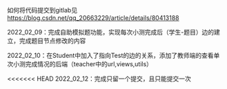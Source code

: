 如何将代码提交到gitlab见  https://blog.csdn.net/qq_20663229/article/details/80413188

2022_02_09：完成自助模拟题功能，实现每次小测完成后（学生-题目）边的建立，完成题目节点修改的内容

2022_02_10：在Student中加入了指向Test的边的关系，添加了教师端的查看单次小测完成情况的后端（teacher中的url,views,utils）

<<<<<<< HEAD
2022_02_12：完成只留一个提交，且只能提交一次

